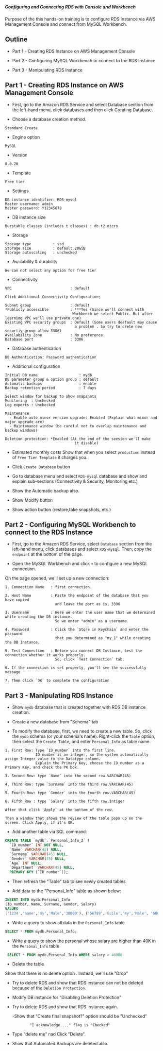##### Configuring and Connecting RDS with Console and Workbench

Purpose of the this hands-on training is to configure RDS Instance via AWS Management Console and connect from MySQL Workbench.

## Outline

- Part 1 - Creating RDS Instance on AWS Management Console

- Part 2 - Configuring MySQL Workbench to connect to the RDS Instance

- Part 3 - Manipulating RDS Instance

## Part 1 - Creating RDS Instance on AWS Management Console

- First, go to the Amazon RDS Service and select Database section from the left-hand menu, click databases and then click Creating Database.

- Choose a database creation method.

```text
Standard Create
```
- Engine option

```text
MySQL
```
- Version

```text
8.0.20
```
- Template

```text
Free tier
```

- Settings

```text
DB instance identifier: RDS-mysql
Master username: admin
Master password: Y12345678
```

- DB instance size

```text
Burstable classes (includes t classes) : db.t2.micro
```

- Storage

```text
Storage type          : ssd
Storage size          : default 20GiB
Storage autoscaling   : unchecked
```

- Availability & durability

```text
We can not select any option for free tier
```

- Connectivity

```text
VPC                           : default

Click Additional Connectivity Configuration;

Subnet group                  : default
*Publicly accessible          : ***Yes (Since we'll connect with  
                               Workbench we select Public. But after learning VPC we'll use private one)
Existing VPC security groups  : Default (Some users deafault may cause 
                                a problem . So try to crete new securtiy group allow 3306)
Availability Zone             : No preference
Database port                 : 3306
```

- Database authentication

```text
DB Authentication: Password authentication
```

- Additional configuration

```text
Initial DB name                   : mydb
DB parameter group & option group : default
Automatic backups                 : enable
Backup retention period           : 7 days 

Select window for backup to show snapshots
Monitoring  : Unchecked
Log exports : Unchecked

Maintenance
  - Enable auto minor version upgrade: Enabled (Explain what minor and major upgrade are)
  - Maintenance window (be careful not to overlap maintenance and backup windows)

Deletion protection: *Enabled (At the end of the seesion we'll make   
                                it disable)
```

- Estimated monthly costs
Show that when you select `production` instead of `Free Tier Template` it charges you.

- Click `Create Database` button

- Go to database menu and select `RDS-mysql` database and show and explain sub-sections (Connectivity & Security, Monitoring etc.)

- Show the Automatic backup also.

- Show Modify button

- Show action button (restore,take snapshots, etc.)

## Part 2 - Configuring MySQL Workbench to connect to the RDS Instance

- First, go to the Amazon RDS Service, select `Database` section from the left-hand menu, click databases and select `RDS-mysql`. Then, copy the `endpoint` at the bottom of the page.

- Open the MySQL Workbench and click `+` to configure a new MySQL connection.

On the page opened, we'll set up a new connection:

```text
1. Connection Name   : first connection.

2. Host Name         : Paste the endpoint of the database that you have copied 
                       and leave the port as is, 3306

3. Username          : Here we enter the user name that we determined while creating the DB instance.
                       So we enter "admin" as a username.

4. Password          : Click the `Store in Keychain` and enter the password 
                       that you determined as "my_1" while creating the DB Instance.

5. Test Connection   : Before you connect DB Instance, test the connection whether it works properly.
                       So, click `Test Connection` tab.

6. If the connection is set properly, you'll see the successfully message

7. Then click `OK` to complete the configuration
```

## Part 3 - Manipulating RDS Instance

- Show `mydb` database that is created together with RDS DB instance creation.

- Create a new database from "Schema" tab

- To modify the database, first, we need to create a new table. So, click the `mydb` schema (or your schema's name). Right-click the `Table` option, then select the `Create Table`, and enter `Personal_Info` as table name.

```text
1. First Row: Type `ID_number` into the first line. 
              ID number is an integer, so the system automatically assign Integer value to the Datatype column.
              Explain the Primary Key, choose the ID_number as a Primary Key, and check the PK box.

3. Second Row: type `Name` into the second row.VARCHAR(45)

4. Third Row: type `Surname` into the third row.VARCHAR(45)

5. Fourth Row: type `Gender` into the fourth row.VARCHAR(45)

6. Fifth Row : type `Salary` into the fifth row.Intiger 

After that click `Apply` at the bottom of the row.

Then a window that shows the review of the table pops up on the screen. Click Apply, if it's OK.
```
- Add another table via SQL command:

```sql
CREATE TABLE `mydb`.`Personal_Info_2` (
  `ID_number` INT NOT NULL,
  `Name` VARCHAR(45) NULL,
  `Surname` VARCHAR(45) NULL,
  `Gender` VARCHAR(45) NULL,
  `Age` INT NULL,
  `Department` VARCHAR(45) NULL,
  PRIMARY KEY (`ID_number`));
```

- Then refresh the "Table" tab to see newly created tables 

- Add data to the "Personal_Info" table as shown below:

```sql
INSERT INTO mydb.Personal_Info
(ID_number, Name, Surname, Gender, Salary)
VALUES
('1234','name','my','Male','30000'), ('56789','Guile','my','Male', '60000'), ('007','Victor','my','Male','60000'), ('1384','Nina','my','Female','70000');
```

- Write a query to show all data in the `Personal_Info` table

```sql
SELECT * FROM mydb.Personal_Info;
```

- Write a query to show the personal whose salary are higher than 40K in the `Personal_Info` table

```sql
 SELECT * FROM mydb.Personal_Info WHERE salary > 40000
```

- Delete the table 

Show that there is no delete option . Instead, we'll use "Drop"


- Try to delete RDS and show that RDS instance can not be deleted because of the `Deletion Protection`.

- Modify DB instance for "Disabling Deletion Protection"

- Try to delete RDS and show that RDS instance again.

   -Show that "Create final snapshot?" option should be "Unchecked"
       
              "I acknowledge...." flag is "Checked"

 - Type "delete me" nad Click "Delete".

 - Show that Automated Backups are deleted also.
